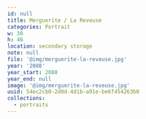 ```yaml
---
id: null
title: Merguerite / La Reveuse
categories: Portrait
w: 38
h: 46
location: secondary storage
note: null
file: '@img/merguerite-la-reveuse.jpg'
year: '2008'
year_start: 2008
year_end: null
image: '@img/merguerite-la-reveuse.jpg'
uuid: 54ec2cb0-2d0d-4d1b-a91e-be6f454263b0
collections:
  - portraits
---
```


